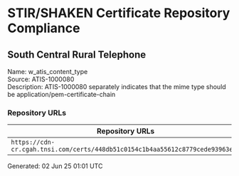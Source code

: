 # STIR/SHAKEN Certificate Repository Compliance

## South Central Rural Telephone

Name: w_atis_content_type\
Source: ATIS-1000080\
Description: ATIS-1000080 separately indicates that the mime type should be application/pem-certificate-chain
### Repository URLs

| Repository URLs | Not After |  Problems | Link |
|-----------------|-----------|-----------|------|
| `https://cdn-cr.cgah.tnsi.com/certs/448db51c0154c1b4aa55612c8779cede93963e92` | 15&#160;Feb&#160;27&#160;10:24&#160;UTC | true | [view](../../REPOS/e19255442a3a61344206d6ac0b07d0dcc2dfe8f2/README.md) |


Generated: 02 Jun 25 01:01 UTC